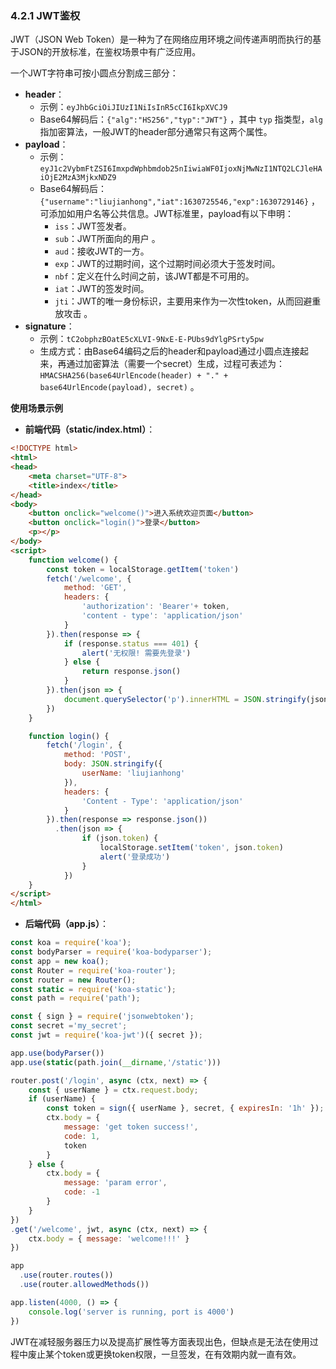 ### 4.2.1 JWT鉴权
JWT（JSON Web Token）是一种为了在网络应用环境之间传递声明而执行的基于JSON的开放标准，在鉴权场景中有广泛应用。

一个JWT字符串可按小圆点分割成三部分：
- **header**：
  - 示例：`eyJhbGciOiJIUzI1NiIsInR5cCI6IkpXVCJ9`
  - Base64解码后：`{"alg":"HS256","typ":"JWT"}` ，其中 `typ` 指类型，`alg` 指加密算法，一般JWT的header部分通常只有这两个属性。
- **payload**：
  - 示例：`eyJ1c2VybmFtZSI6ImxpdWphbmdob25nIiwiaWF0IjoxNjMwNzI1NTQ2LCJleHAiOjE2MzA3MjkxNDZ9`
  - Base64解码后：`{"username":"liujianhong","iat":1630725546,"exp":1630729146}` ，可添加如用户名等公共信息。JWT标准里，payload有以下申明：
    - `iss`：JWT签发者。
    - `sub`：JWT所面向的用户 。
    - `aud`：接收JWT的一方。
    - `exp`：JWT的过期时间，这个过期时间必须大于签发时间。
    - `nbf`：定义在什么时间之前，该JWT都是不可用的。
    - `iat`：JWT的签发时间。
    - `jti`：JWT的唯一身份标识，主要用来作为一次性token，从而回避重放攻击 。
- **signature**：
  - 示例：`tC2obphzBOatE5cXLVI-9NxE-E-PUbs9dYlgPSrty5pw`
  - 生成方式：由Base64编码之后的header和payload通过小圆点连接起来，再通过加密算法（需要一个secret）生成，过程可表述为：`HMACSHA256(base64UrlEncode(header) + "." + base64UrlEncode(payload), secret)` 。

**使用场景示例**
- **前端代码（static/index.html）**：
```html
<!DOCTYPE html>
<html>
<head>
    <meta charset="UTF-8">
    <title>index</title>
</head>
<body>
    <button onclick="welcome()">进入系统欢迎页面</button>
    <button onclick="login()">登录</button>
    <p></p>
</body>
<script>
    function welcome() {
        const token = localStorage.getItem('token')
        fetch('/welcome', {
            method: 'GET',
            headers: {
                'authorization': 'Bearer'+ token,
                'content - type': 'application/json'
            }
        }).then(response => {
            if (response.status === 401) {
                alert('无权限! 需要先登录')
            } else {
                return response.json()
            }
        }).then(json => {
            document.querySelector('p').innerHTML = JSON.stringify(json)
        })
    }

    function login() {
        fetch('/login', {
            method: 'POST',
            body: JSON.stringify({
                userName: 'liujianhong'
            }),
            headers: {
                'Content - Type': 'application/json'
            }
        }).then(response => response.json())
          .then(json => {
                if (json.token) {
                    localStorage.setItem('token', json.token)
                    alert('登录成功')
                }
            })
    }
</script>
</html>
```
- **后端代码（app.js）**：
```javascript
const koa = require('koa');
const bodyParser = require('koa-bodyparser');
const app = new koa();
const Router = require('koa-router');
const router = new Router();
const static = require('koa-static');
const path = require('path');

const { sign } = require('jsonwebtoken');
const secret ='my_secret';
const jwt = require('koa-jwt')({ secret });

app.use(bodyParser())
app.use(static(path.join(__dirname,'/static')))

router.post('/login', async (ctx, next) => {
    const { userName } = ctx.request.body;
    if (userName) {
        const token = sign({ userName }, secret, { expiresIn: '1h' });
        ctx.body = {
            message: 'get token success!',
            code: 1,
            token
        }
    } else {
        ctx.body = {
            message: 'param error',
            code: -1
        }
    }
})
.get('/welcome', jwt, async (ctx, next) => {
    ctx.body = { message: 'welcome!!!' }
})

app
  .use(router.routes())
  .use(router.allowedMethods())

app.listen(4000, () => {
    console.log('server is running, port is 4000')
})
```

JWT在减轻服务器压力以及提高扩展性等方面表现出色，但缺点是无法在使用过程中废止某个token或更换token权限，一旦签发，在有效期内就一直有效。 
